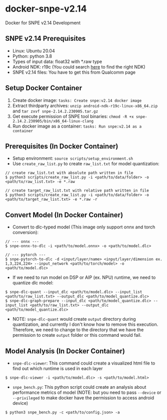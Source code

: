 # docker-snpe-v2.14
Docker for SNPE v2.14 Development

## SNPE v2.14 Prerequisites
+ Linux: Ubuntu 20.04
+ Python: python 3.8
+ Types of input data: float32 with *.raw type
+ Android NDK: r19c (You could search [here](https://github.com/android/ndk/wiki/Unsupported-Downloads) to find the right NDK)
+ SNPE v2.14 files: You have to get this from Qualcomm page

## Setup Docker Container
1. Create docker image: `tasks: Create snpe:v2.14 docker image`
2. Extract thirdparty archives: `unzip android-ndk-r19c-linux-x86_64.zip` and `tar zxvf snpe-2.14.2.230905.tar.gz`
3. Get execute permission of SNPE tool binaries: `chmod -R +x snpe-2.14.2.230905/bin/x86_64-linux-clang`
4. Run docker image as a container: `tasks: Run snpe:v2.14 as a container`

## Prerequisites (In Docker Container)
+ Setup environment: `source scripts/setup_environment.sh`
+ Use `create_raw_list.py` to create `raw_list.txt` for model quantization:
```
// create raw_list.txt with absolute path written in file
$ python3 scripts/create_raw_list.py -i <path/to/data/folder> -o <path/to/raw_list.txt> -e *.raw

// create target_raw_list.txt with relative path written in file
$ python3 scripts/create_raw_list.py -i <path/to/data/folder> -o <path/to/target_raw_list.txt> -e *.raw -r
```

## Convert Model (In Docker Container)
+ Convert to dlc-typed model (This image only support onnx and torch conversion):
```
// --- onnx ---
$ snpe-onnx-to-dlc -i <path/to/model.onnx> -o <path/to/model.dlc>

// --- pytorch ---
$ snpe-pytorch-to-dlc -d <input/layer/name> <input/layer/dimension ex. 1,3,224,224> --input_network <path/to/torch/model> -o <path/to/model.dlc>
```
+ If we need to run model on DSP or AIP (ex. NPU) runtime, we need to quantize dlc model:
```
$ snpe-dlc-quant --input_dlc <path/to/model.dlc> --input_list <path/to/raw_list.txt> --output_dlc <path/to/model_quantize.dlc>
$ snpe-dlc-graph-prepare --input_dlc <path/to/model_quantize.dlc> --input_list <path/to/raw_list.txt> --output_dlc <path/to/model_quantize.dlc>
```
+ NOTE: `snpe-dlc-quant` would create `output` directory during quantization, and currently I don't know how to remove this execution. Therefore, we need to change to the directory that we have the permission to create `output` folder or this command would fail.

## Model Analysis (In Docker Container)
+ `snpe-dlc-viewer`: This command could create a visualized html file to find out which runtime is used in each layer
```
$ snpe-dlc-viewer -i <path/to/model.dlc> -s <path/to/model.html>
```
+ `snpe_bench.py`: This python script could create an analysis about performance metrics of model (NOTE: but you need to pass `--device` or `--privileged` to make docker have the permission to access android device)
```
$ python3 snpe_bench.py -c <path/to/config.json> -a
```
